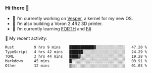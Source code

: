 ### Hi there 👋

<!--
**berkus/berkus** is a ✨ _special_ ✨ repository because its `README.md` (this file) appears on your GitHub profile.

Here are some ideas to get you started:

- 🔭 I’m currently working on ...
- 🌱 I’m currently learning ...
- 👯 I’m looking to collaborate on ...
- 🤔 I’m looking for help with ...
- 💬 Ask me about ...
- 📫 How to reach me: ...
- 😄 Pronouns: ...
- ⚡ Fun fact: ...
-->

- 🔭 I’m currently working on [Vesper](https://github.com/metta-systems/vesper), a kernel for my new OS.
- 🔭 I’m also building a Voron 2.4R2 3D printer.
- 🌱 I’m currently learning [FORTH](http://forth.com/starting-forth/) and [F#](https://fsharpforfunandprofit.com/)

💼 My recent activity:

<!--START_SECTION:waka-->

```txt
Rust         9 hrs 9 mins    ███████████▓░░░░░░░░░░░░░   47.20 %
TypeScript   4 hrs 42 mins   ██████░░░░░░░░░░░░░░░░░░░   24.29 %
TOML         3 hrs 44 mins   ████▓░░░░░░░░░░░░░░░░░░░░   19.28 %
Markdown     45 mins         █░░░░░░░░░░░░░░░░░░░░░░░░   03.91 %
Other        12 mins         ▒░░░░░░░░░░░░░░░░░░░░░░░░   01.03 %
```

<!--END_SECTION:waka-->
